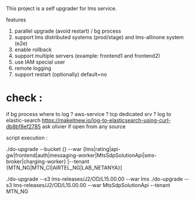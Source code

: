 
This project is a self upgrader for lms service.

features
1. parallel upgrade (avoid restart) / bg process
2. support lms distributed systems (prod/stage) and lms-allinone system (e2e)
3. enable rollback
4. support multiple servers (example: frontend1 and frontend2)
5. use IAM special user
6. remote logging
7. support restart (optionally) default=no


# check :
if bg process where to log ? aws-service ? tcp dedicated srv ?
log to elastic-search https://makeitnew.io/log-to-elasticsearch-using-curl-db8bf8ef2785
ask olivier if open from any source

script execution :

./do-upgrade --bucket {} --war {lms|rating|api-gw|frontend|auth|messaging-worker|MtsSdpSolutionApi|sms-broker|charging-worker} [--tenant {MTN_NG|MTN_CI|AIRTEL_NG|LAB_NETANYA}]

./do-upgrade --s3 lms-releases/J2/OD/L15.00.00 --war lms
./do-upgrade --s3 lms-releases/J2/OD/L15.00.00 --war MtsSdpSolutionApi --tenant MTN_NG



